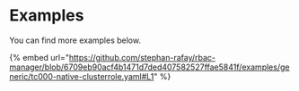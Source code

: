 # Examples

You can find more examples below.

{% embed url="https://github.com/stephan-rafay/rbac-manager/blob/6709eb90acf4b1471d7ded407582527ffae5841f/examples/generic/tc000-native-clusterrole.yaml#L1" %}
